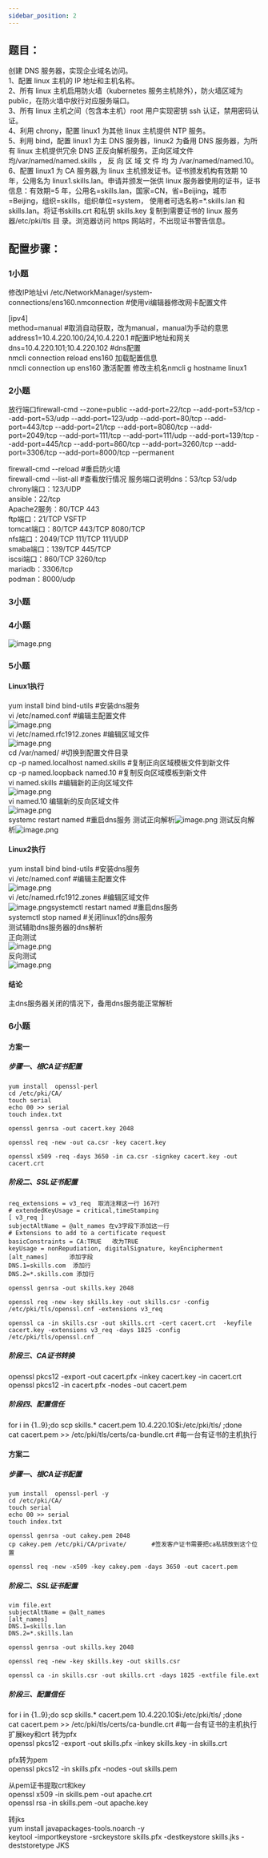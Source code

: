 ```yaml
---
sidebar_position: 2
---
```


## **题目：**
创建 DNS 服务器，实现企业域名访问。<br />1、配置 linux 主机的 IP 地址和主机名称。 <br />2、所有 linux 主机启用防火墙（kubernetes 服务主机除外），防火墙区域为 public，在防火墙中放行对应服务端口。 <br />3、所有 linux 主机之间（包含本主机）root 用户实现密钥 ssh 认证，禁用密码认证。 <br />4、利用 chrony，配置 linux1 为其他 linux 主机提供 NTP 服务。<br />5、利用 bind，配置 linux1 为主 DNS 服务器，linux2 为备用 DNS 服务器，为所有 linux 主机提供冗余 DNS 正反向解析服务。正向区域文件均/var/named/named.skills ， 反 向 区 域 文 件 均 为 /var/named/named.10。 <br />6、配置 linux1 为 CA 服务器,为 linux 主机颁发证书。证书颁发机构有效期 10 年，公用名为 linux1.skills.lan。申请并颁发一张供 linux 服务器使用的证书，证书信息：有效期=5 年，公用名=skills.lan，国家=CN，省=Beijing，城市=Beijing，组织=skills，组织单位=system， 使用者可选名称=*.skills.lan 和 skills.lan。将证书skills.crt 和私钥 skills.key 复制到需要证书的 linux 服务器/etc/pki/tls 目 录。浏览器访问 https 网站时，不出现证书警告信息。
## 配置步骤：
### 1小题
修改IP地址vi /etc/NetworkManager/system-connections/ens160.nmconnection #使用vi编辑器修改网卡配置文件

[ipv4]<br />method=manual  				      #取消自动获取，改为manual，manual为手动的意思<br />address1=10.4.220.100/24,10.4.220.1  #配置IP地址和网关<br />dns=10.4.220.101;10.4.220.102  	      #dns配置<br />nmcli connection reload  ens160 加载配置信息<br />nmcli connection up ens160 激活配置
修改主机名nmcli g hostname linux1
### 2小题
放行端口firewall-cmd --zone=public --add-port=22/tcp --add-port=53/tcp --add-port=53/udp --add-port=123/udp --add-port=80/tcp --add-port=443/tcp --add-port=21/tcp --add-port=8080/tcp --add-port=2049/tcp --add-port=111/tcp --add-port=111/udp --add-port=139/tcp --add-port=445/tcp --add-port=860/tcp --add-port=3260/tcp --add-port=3306/tcp --add-port=8000/tcp --permanent

firewall-cmd --reload   #重启防火墙<br />firewall-cmd --list-all #查看放行情况
服务端口说明dns：53/tcp 53/udp<br />chrony端口：123/UDP<br />ansible：22/tcp<br />Apache2服务：80/TCP 443<br />ftp端口：21/TCP  VSFTP<br />tomcat端口：80/TCP 443/TCP 8080/TCP<br />nfs端口：2049/TCP 111/TCP  111/UDP<br />smaba端口：139/TCP 445/TCP<br />iscsi端口：860/TCP 3260/tcp<br />mariadb：3306/tcp<br />podman：8000/udp
### 3小题
### 4小题

![image.png](https://cdn.nlark.com/yuque/0/2024/png/33622884/1713862969706-54673393-ec0f-4649-83a9-91d8e09aaa6b.png#averageHue=%23340f29&clientId=u1ccbc5f7-73d6-4&from=paste&height=88&id=u4da884be&originHeight=99&originWidth=971&originalType=binary&ratio=1.125&rotation=0&showTitle=false&size=41662&status=done&style=none&taskId=u570d0db3-dce8-4777-ae42-20050dfe32a&title=&width=863.1111111111111)
### 5小题
#### Linux1执行
yum install bind bind-utils   #安装dns服务<br />vi /etc/named.conf 	#编辑主配置文件<br />![image.png](https://cdn.nlark.com/yuque/0/2023/png/33622884/1694768644277-b8dc003e-926e-44c2-9a4d-e61ea7537dcd.png#averageHue=%23300a25&clientId=u6d4a5990-51b7-4&from=paste&height=224&id=uadcf115d&originHeight=308&originWidth=987&originalType=binary&ratio=1.375&rotation=0&showTitle=false&size=57795&status=done&style=none&taskId=ud42b02b5-b7c3-4754-9731-74931c9771e&title=&width=717.8181818181819)<br />vi /etc/named.rfc1912.zones #编辑区域文件<br />![image.png](https://cdn.nlark.com/yuque/0/2023/png/33622884/1694768554468-adcb66c4-a60f-40e3-a246-ff5278c96a6e.png#averageHue=%23300a24&clientId=u6d4a5990-51b7-4&from=paste&height=237&id=u9d22180f&originHeight=326&originWidth=518&originalType=binary&ratio=1.375&rotation=0&showTitle=false&size=35361&status=done&style=none&taskId=u3b86f3d1-5f26-4d2a-abf9-d7bb6e49808&title=&width=376.72727272727275)<br />cd /var/named/  #切换到配置文件目录<br />cp -p named.localhost named.skills #复制正向区域模板文件到新文件<br />cp -p named.loopback named.10	#复制反向区域模板到新文件<br />vi named.skills #编辑新的正向区域文件<br />![image.png](https://cdn.nlark.com/yuque/0/2023/png/33622884/1694768770130-49c9b868-563c-4359-8b30-50c5619d2ed4.png#averageHue=%23300a24&clientId=u6d4a5990-51b7-4&from=paste&height=316&id=ue50060bc&originHeight=434&originWidth=838&originalType=binary&ratio=1.375&rotation=0&showTitle=false&size=48717&status=done&style=none&taskId=u5d9bd0fa-b94a-4eae-aa66-bcbfa92eb3b&title=&width=609.4545454545455)<br />vi named.10 编辑新的反向区域文件<br />![image.png](https://cdn.nlark.com/yuque/0/2023/png/33622884/1694768796922-f3abc66a-3d3a-4419-a77b-59ff5ded0cdc.png#averageHue=%23300a24&clientId=u6d4a5990-51b7-4&from=paste&height=337&id=u82999d7e&originHeight=464&originWidth=812&originalType=binary&ratio=1.375&rotation=0&showTitle=false&size=55393&status=done&style=none&taskId=ub7a8e171-37db-4958-8774-a2d85d773da&title=&width=590.5454545454545)<br />systemc	restart named  #重启dns服务
测试正向解析![image.png](https://cdn.nlark.com/yuque/0/2023/png/33622884/1694768911842-b24cfb9c-a0d2-49d0-8dd2-45daddc87dbb.png#averageHue=%23300a25&clientId=u6d4a5990-51b7-4&from=paste&height=239&id=LuMEG&originHeight=329&originWidth=1128&originalType=binary&ratio=1.375&rotation=0&showTitle=false&size=63040&status=done&style=none&taskId=ue1bc3287-d8eb-49e9-801d-54868c02c74&title=&width=820.3636363636364)
测试反向解析![image.png](https://cdn.nlark.com/yuque/0/2023/png/33622884/1694769008189-797f400c-6572-477d-b700-d87490c844ac.png#averageHue=%23300a24&clientId=u6d4a5990-51b7-4&from=paste&height=608&id=u775a0d5e&originHeight=836&originWidth=1310&originalType=binary&ratio=1.375&rotation=0&showTitle=false&size=112998&status=done&style=none&taskId=u301fa0ef-d101-4896-99da-3257e25e9af&title=&width=952.7272727272727)
#### Linux2执行
yum install bind bind-utils   #安装dns服务<br />vi /etc/named.conf 	#编辑主配置文件<br />![image.png](https://cdn.nlark.com/yuque/0/2023/png/33622884/1694769352579-49051a10-e119-4c52-a038-f4aacb240a43.png#averageHue=%23300a25&clientId=u6d4a5990-51b7-4&from=paste&height=215&id=ud16ac350&originHeight=296&originWidth=1178&originalType=binary&ratio=1.375&rotation=0&showTitle=false&size=58245&status=done&style=none&taskId=ue5c8f0c4-82a1-4ef8-b1af-485b1402233&title=&width=856.7272727272727)<br />vi /etc/named.rfc1912.zones #编辑区域文件<br />![image.png](https://cdn.nlark.com/yuque/0/2024/png/33622884/1713330978138-9ba7ddeb-2647-4063-8ce8-b47e244467ce.png#averageHue=%230a0806&clientId=uac37162c-3352-4&from=paste&height=272&id=u1c569668&originHeight=306&originWidth=761&originalType=binary&ratio=1.125&rotation=0&showTitle=false&size=19694&status=done&style=none&taskId=uaedbe2be-6f9b-4f47-85b8-33f649aa6e8&title=&width=676.4444444444445)systemctl restart named  #重启dns服务<br />systemctl stop named #关闭linux1的dns服务<br />测试辅助dns服务器的dns解析<br />正向测试<br />![image.png](https://cdn.nlark.com/yuque/0/2023/png/33622884/1694769541094-63e1510b-e589-4281-84f8-49709287d0e0.png#averageHue=%23300a24&clientId=u6d4a5990-51b7-4&from=paste&height=273&id=u4984d80f&originHeight=376&originWidth=1304&originalType=binary&ratio=1.375&rotation=0&showTitle=false&size=64286&status=done&style=none&taskId=u34fb00d9-08ed-4e39-8e16-2d0d747f25e&title=&width=948.3636363636364)<br />反向测试<br />![image.png](https://cdn.nlark.com/yuque/0/2023/png/33622884/1694769584296-9dd16d7c-48bd-464a-bf6f-a7f531a3f5c2.png#averageHue=%23300a24&clientId=u6d4a5990-51b7-4&from=paste&height=572&id=ude4033bc&originHeight=787&originWidth=1299&originalType=binary&ratio=1.375&rotation=0&showTitle=false&size=102697&status=done&style=none&taskId=u27839020-3462-4744-927f-deb756d50a0&title=&width=944.7272727272727)
#### 结论
主dns服务器关闭的情况下，备用dns服务能正常解析
### 6小题
#### 方案一
##### 步骤一、根CA证书配置
```
yum install  openssl-perl
cd /etc/pki/CA/
touch serial
echo 00 >> serial
touch index.txt
```
```
openssl genrsa -out cacert.key 2048
```
```
openssl req -new -out ca.csr -key cacert.key
```
```
openssl x509 -req -days 3650 -in ca.csr -signkey cacert.key -out cacert.crt
```
##### 阶段二、SSL证书配置
```
req_extensions = v3_req  取消注释这一行 167行
# extendedKeyUsage = critical,timeStamping
[ v3_req ]
subjectAltName = @alt_names 在v3字段下添加这一行
# Extensions to add to a certificate request
basicConstraints = CA:TRUE   改为TRUE
keyUsage = nonRepudiation, digitalSignature, keyEncipherment
[alt_names]      添加字段
DNS.1=skills.com  添加行
DNS.2=*.skills.com 添加行
```
```
openssl genrsa -out skills.key 2048
```
```
openssl req -new -key skills.key -out skills.csr -config /etc/pki/tls/openssl.cnf -extensions v3_req
```
```
openssl ca -in skills.csr -out skills.crt -cert cacert.crt  -keyfile cacert.key -extensions v3_req -days 1825 -config /etc/pki/tls/openssl.cnf
```
##### 阶段三、CA证书转换
openssl pkcs12 -export -out cacert.pfx -inkey cacert.key -in cacert.crt <br />openssl pkcs12 -in cacert.pfx -nodes -out cacert.pem
##### 阶段四、配置信任
for i in {1..9};do scp skills.* cacert.pem 10.4.220.10$i:/etc/pki/tls/ ;done<br />cat cacert.pem >> /etc/pki/tls/certs/ca-bundle.crt   #每一台有证书的主机执行
#### 方案二
##### 步骤一、根CA证书配置
```
yum install  openssl-perl -y
cd /etc/pki/CA/
touch serial
echo 00 >> serial
touch index.txt
```
```
openssl genrsa -out cakey.pem 2048
cp cakey.pem /etc/pki/CA/private/		#签发客户证书需要把ca私钥放到这个位置
```
```
openssl req -new -x509 -key cakey.pem -days 3650 -out cacert.pem
```
##### 阶段二、SSL证书配置
```
vim file.ext
subjectAltName = @alt_names
[alt_names]
DNS.1=skills.lan
DNS.2=*.skills.lan
```
```
openssl genrsa -out skills.key 2048
```
```
openssl req -new -key skills.key -out skills.csr
```
```
openssl ca -in skills.csr -out skills.crt -days 1825 -extfile file.ext
```
##### **阶段三、配置信任**
for i in {1..9};do scp skills.* cacert.pem 10.4.220.10$i:/etc/pki/tls/ ;done<br />cat cacert.pem >> /etc/pki/tls/certs/ca-bundle.crt   #每一台有证书的主机执行
扩展key和crt 转为pfx<br />openssl pkcs12 -export -out skills.pfx -inkey skills.key -in skills.crt 

pfx转为pem<br />openssl pkcs12 -in skills.pfx -nodes -out skills.pem

从pem证书提取crt和key<br />openssl x509 -in skills.pem -out apache.crt<br />openssl rsa -in skills.pem -out apache.key

转jks<br />yum install javapackages-tools.noarch -y<br />keytool -importkeystore -srckeystore skills.pfx -destkeystore skills.jks -deststoretype JKS

